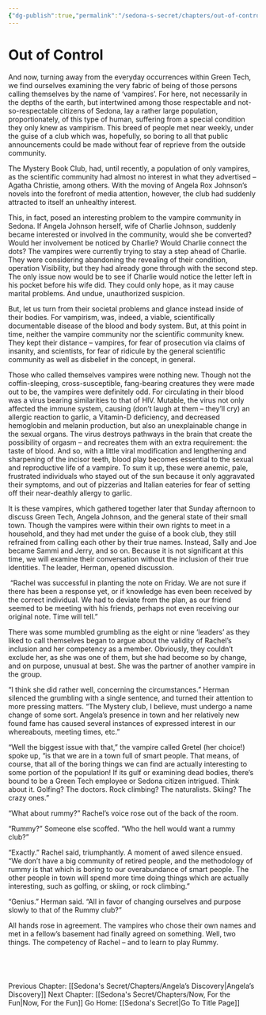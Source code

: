 ```yaml
---
{"dg-publish":true,"permalink":"/sedona-s-secret/chapters/out-of-control/"}
---
```


# Out of Control

And now, turning away from the everyday occurrences within Green Tech, we find ourselves examining the very fabric of being of those persons calling themselves by the name of ‘vampires’. For here, not necessarily in the depths of the earth, but intertwined among those respectable and not-so-respectable citizens of Sedona, lay a rather large population, proportionately, of this type of human, suffering from a special condition they only knew as vampirism. This breed of people met near weekly, under the guise of a club which was, hopefully, so boring to all that public announcements could be made without fear of reprieve from the outside community.

The Mystery Book Club, had, until recently, a population of only vampires, as the scientific community had almost no interest in what they advertised – Agatha Christie, among others. With the moving of Angela Rox Johnson’s novels into the forefront of media attention, however, the club had suddenly attracted to itself an unhealthy interest. 

This, in fact, posed an interesting problem to the vampire community in Sedona. If Angela Johnson herself, wife of Charlie Johnson, suddenly became interested or involved in the community, would she be converted? Would her involvement be noticed by Charlie? Would Charlie connect the dots? The vampires were currently trying to stay a step ahead of Charlie. They were considering abandoning the revealing of their condition, operation Visibility, but they had already gone through with the second step. The only issue now would be to see if Charlie would notice the letter left in his pocket before his wife did. They could only hope, as it may cause marital problems. And undue, unauthorized suspicion.

But, let us turn from their societal problems and glance instead inside of their bodies. For vampirism, was, indeed, a viable, scientifically documentable disease of the blood and body system. But, at this point in time, neither the vampire community nor the scientific community knew. They kept their distance – vampires, for fear of prosecution via claims of insanity, and scientists, for fear of ridicule by the general scientific community as well as disbelief in the concept, in general.

Those who called themselves vampires were nothing new. Though not the coffin-sleeping, cross-susceptible, fang-bearing creatures they were made out to be, the vampires were definitely odd. For circulating in their blood was a virus bearing similarities to that of HIV. Mutable, the virus not only affected the immune system, causing (don’t laugh at them – they’ll cry) an allergic reaction to garlic, a Vitamin-D deficiency, and decreased hemoglobin and melanin production, but also an unexplainable change in the sexual organs. The virus destroys pathways in the brain that create the possibility of orgasm – and recreates them with an extra requirement: the taste of blood. And so, with a little viral modification and lengthening and sharpening of the incisor teeth, blood play becomes essential to the sexual and reproductive life of a vampire. To sum it up, these were anemic, pale, frustrated individuals who stayed out of the sun because it only aggravated their symptoms, and out of pizzerias and Italian eateries for fear of setting off their near-deathly allergy to garlic.

It is these vampires, which gathered together later that Sunday afternoon to discuss Green Tech, Angela Johnson, and the general state of their small town. Though the vampires were within their own rights to meet in a household, and they had met under the guise of a book club, they still refrained from calling each other by their true names. Instead, Sally and Joe became Sammi and Jerry, and so on. Because it is not significant at this time, we will examine their conversation without the inclusion of their true identities. The leader, Herman, opened discussion.

 “Rachel was successful in planting the note on Friday. We are not sure if there has been a response yet, or if knowledge has even been received by the correct individual. We had to deviate from the plan, as our friend seemed to be meeting with his friends, perhaps not even receiving our original note. Time will tell.”

There was some mumbled grumbling as the eight or nine ‘leaders’ as they liked to call themselves began to argue about the validity of Rachel’s inclusion and her competency as a member. Obviously, they couldn’t exclude her, as she was one of them, but she had become so by change, and on purpose, unusual at best. She was the partner of another vampire in the group.

“I think she did rather well, concerning the circumstances.” Herman silenced the grumbling with a single sentence, and turned their attention to more pressing matters. “The Mystery club, I believe, must undergo a name change of some sort. Angela’s presence in town and her relatively new found fame has caused several instances of expressed interest in our whereabouts, meeting times, etc.”

“Well the biggest issue with that,” the vampire called Gretel (her choice!) spoke up, “is that we are in a town full of smart people. That means, of course, that all of the boring things we can find are actually interesting to some portion of the population! If its gulf or examining dead bodies, there’s bound to be a Green Tech employee or Sedona citizen intrigued. Think about it. Golfing? The doctors. Rock climbing? The naturalists. Skiing? The crazy ones.”

“What about rummy?” Rachel’s voice rose out of the back of the room.

“Rummy?” Someone else scoffed. “Who the hell would want a rummy club?”

“Exactly.” Rachel said, triumphantly. A moment of awed silence ensued. “We don’t have a big community of retired people, and the methodology of rummy is that which is boring to our overabundance of smart people. The other people in town will spend more time doing things which are actually interesting, such as golfing, or skiing, or rock climbing.”

“Genius.” Herman said. “All in favor of changing ourselves and purpose slowly to that of the Rummy club?”

All hands rose in agreement. The vampires who chose their own names and met in a fellow’s basement had finally agreed on something. Well, two things. The competency of Rachel – and to learn to play Rummy.


  
---
Previous Chapter: [[Sedona's Secret/Chapters/Angela’s Discovery\|Angela’s Discovery]]
Next Chapter: [[Sedona's Secret/Chapters/Now, For the Fun\|Now, For the Fun]]
Go Home: [[Sedona's Secret\|Go To Title Page]]
  


